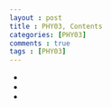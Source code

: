 ```yaml
---
layout : post
title : PHY03, Contents
categories: [PHY03]
comments : true
tags : [PHY03]
---
```


- <a href='' class='jb-medium'></a>
- <a href='' class='jb-medium'></a>
- <a href='' class='jb-medium'></a>
